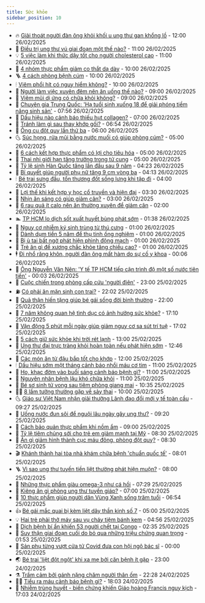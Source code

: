 ```yaml
---
title: Sức khỏe
sidebar_position: 10
---
```


<!-- vnexpress-suc-khoe:START -->
- 🔥 [Giải thoát người đàn ông khỏi khối u ung thư gan khổng lồ](https://vnexpress.net/giai-thoat-nguoi-dan-ong-khoi-khoi-u-ung-thu-gan-khong-lo-4854258.html) - 12:00 26/02/2025
- 🥰 [Điều trị ung thư vú giai đoạn một thế nào?](https://vnexpress.net/dieu-tri-ung-thu-vu-giai-doan-mot-the-nao-4854278.html) - 11:00 26/02/2025
- 💡 [5 việc làm khi thức dậy tốt cho người cholesterol cao](https://vnexpress.net/5-viec-lam-khi-thuc-day-tot-cho-nguoi-cholesterol-cao-4854176.html) - 11:00 26/02/2025
- 🤗 [4 nhóm thực phẩm giảm co thắt dạ dày](https://vnexpress.net/4-nhom-thuc-pham-giam-co-that-da-day-4854285.html) - 10:00 26/02/2025
- 🪜 [4 cách phòng bệnh cúm](https://vnexpress.net/4-cach-phong-benh-cum-4854276.html) - 10:00 26/02/2025
- 🕯 [Viêm phổi hít có nguy hiểm không?](https://vnexpress.net/viem-phoi-hit-co-nguy-hiem-khong-4854253.html) - 10:00 26/02/2025
- 🤭 [Người làm việc xuyên đêm nên ăn uống thế nào?](https://vnexpress.net/nguoi-lam-viec-xuyen-dem-nen-an-uong-the-nao-4854267.html) - 09:00 26/02/2025
- 👀 [Viêm mũi dị ứng có chữa khỏi không?](https://vnexpress.net/viem-mui-di-ung-co-chua-khoi-khong-4854130.html) - 09:00 26/02/2025
- 🌋 [Chuyên gia Trung Quốc: &#39;Hạ tuổi sinh xuống 18 để giải phóng tiềm năng sinh sản&#39;](https://vnexpress.net/chuyen-gia-trung-quoc-ha-tuoi-sinh-xuong-18-de-giai-phong-tiem-nang-sinh-san-4854282.html) - 07:56 26/02/2025
- 🫶 [Dấu hiệu nào cảnh báo thiếu hụt collagen?](https://vnexpress.net/dau-hieu-nao-canh-bao-thieu-hut-collagen-4854246.html) - 07:00 26/02/2025
- 🦆 [Tránh làm gì sau thay khớp gối?](https://vnexpress.net/tranh-lam-gi-sau-thay-khop-goi-4854240.html) - 06:54 26/02/2025
- 🚀 [Ông cụ đột quỵ lần thứ ba](https://vnexpress.net/ong-cu-dot-quy-lan-thu-ba-4854241.html) - 06:00 26/02/2025
- 🌜 [Súc họng, rửa mũi bằng nước muối có giúp phòng cúm?](https://vnexpress.net/suc-hong-rua-mui-bang-nuoc-muoi-co-giup-phong-cum-4854213.html) - 05:00 26/02/2025
- 🧰 [6 cách kết hợp thực phẩm có lợi cho tiêu hóa](https://vnexpress.net/6-cach-ket-hop-thuc-pham-co-loi-cho-tieu-hoa-4854165.html) - 05:00 26/02/2025
- 💫 [Thai nhi giới hạn tăng trưởng trong tử cung](https://vnexpress.net/thai-nhi-gioi-han-tang-truong-trong-tu-cung-4853983.html) - 05:00 26/02/2025
- 🌝 [Tỷ lệ sinh Hàn Quốc tăng lần đầu sau 9 năm](https://vnexpress.net/ty-le-sinh-han-quoc-tang-lan-dau-sau-9-nam-4854210.html) - 04:23 26/02/2025
- 🗽 [Bí quyết giúp người phụ nữ tăng 9 cm vòng ba](https://vnexpress.net/bi-quyet-giup-nguoi-phu-nu-tang-9-cm-vong-ba-4853645.html) - 04:13 26/02/2025
- 🕯 [Bé trai sưng đầu, tổn thương đốt sống lưng khi tập đi](https://vnexpress.net/be-trai-sung-dau-ton-thuong-dot-song-lung-khi-tap-di-4853988.html) - 04:00 26/02/2025
- 🦅 [Lợi thế khi kết hợp y học cổ truyền và hiện đại](https://vnexpress.net/loi-the-khi-ket-hop-y-hoc-co-truyen-va-hien-dai-4854188.html) - 03:30 26/02/2025
- 🦆 [Nhịn ăn sáng có giúp giảm cân?](https://vnexpress.net/nhin-an-sang-co-giup-giam-can-4854126.html) - 03:00 26/02/2025
- 🎊 [6 rau quả ít calo nên ăn thường xuyên để giảm cân](https://vnexpress.net/6-rau-qua-it-calo-nen-an-thuong-xuyen-de-giam-can-4854042.html) - 02:00 26/02/2025
- 🏊 [TP HCM lo dịch sốt xuất huyết bùng phát sớm](https://vnexpress.net/tp-hcm-lo-dich-sot-xuat-huyet-bung-phat-som-4854029.html) - 01:38 26/02/2025
- 📝 [Nguy cơ nhiễm ký sinh trùng từ thú cưng](https://vnexpress.net/nguy-co-nhiem-ky-sinh-trung-tu-thu-cung-4854008.html) - 01:00 26/02/2025
- 💯 [Dành dụm tiền 5 năm để thụ tinh ống nghiệm](https://vnexpress.net/danh-dum-tien-5-nam-de-thu-tinh-ong-nghiem-4854004.html) - 01:00 26/02/2025
- 🌊 [Bị ù tai bất ngờ phát hiện phình động mạch](https://vnexpress.net/bi-u-tai-bat-ngo-phat-hien-phinh-dong-mach-4853966.html) - 01:00 26/02/2025
- 🚀 [Trẻ ăn gì để xương chắc khỏe tăng chiều cao?](https://vnexpress.net/tre-an-gi-de-xuong-chac-khoe-tang-chieu-cao-4853812.html) - 01:00 26/02/2025
- 🕴 [Đi nhổ răng khôn, người đàn ông mất hàm do sự cố y khoa](https://vnexpress.net/di-nho-rang-khon-nguoi-dan-ong-mat-ham-do-su-co-y-khoa-4854026.html) - 00:06 26/02/2025
- 🗽 [Ông Nguyễn Văn Nên: &#39;Y tế TP HCM tiếp cận trình độ một số nước tiên tiến&#39;](https://vnexpress.net/ong-nguyen-van-nen-y-te-tp-hcm-tiep-can-trinh-do-mot-so-nuoc-tien-tien-4854038.html) - 00:03 26/02/2025
- 🎡 [Cuộc chiến trong phòng cấp cứu &#39;người điên&#39;](https://vnexpress.net/cuoc-chien-trong-phong-cap-cuu-nguoi-dien-4853937.html) - 23:00 25/02/2025
- ⛽️ [Có phải ăn mặn sinh con trai?](https://vnexpress.net/co-phai-an-man-sinh-con-trai-4853714.html) - 22:02 25/02/2025
- 🦆 [Quả thận hiến tặng giúp bé gái sống đời bình thường](https://vnexpress.net/qua-than-hien-tang-giup-be-gai-song-doi-binh-thuong-4853168.html) - 22:00 25/02/2025
- 🤩 [7 năm không quan hệ tình dục có ảnh hưởng sức khỏe?](https://vnexpress.net/7-nam-khong-quan-he-tinh-duc-co-anh-huong-suc-khoe-4853954.html) - 17:10 25/02/2025
- 🦒 [Vận động 5 phút mỗi ngày giúp giảm nguy cơ sa sút trí tuệ](https://vnexpress.net/van-dong-5-phut-moi-ngay-giup-giam-nguy-co-sa-sut-tri-tue-4853634.html) - 17:02 25/02/2025
- 💫 [5 cách giữ sức khỏe khi trời rét lạnh](https://vnexpress.net/5-cach-giu-suc-khoe-khi-troi-ret-lanh-4854019.html) - 13:00 25/02/2025
- 🐘 [Ung thư đại trực tràng khỏi hoàn toàn nếu phát hiện sớm](https://vnexpress.net/ung-thu-dai-truc-trang-khoi-hoan-toan-neu-phat-hien-som-4853385.html) - 12:46 25/02/2025
- 🚀 [Các món ăn từ đậu bắp tốt cho khớp](https://vnexpress.net/cac-mon-an-tu-dau-bap-tot-cho-khop-4853944.html) - 12:00 25/02/2025
- 🕯 [Dấu hiệu sớm một tháng cảnh báo nhồi máu cơ tim](https://vnexpress.net/dau-hieu-som-mot-thang-canh-bao-nhoi-mau-co-tim-4853823.html) - 11:00 25/02/2025
- 🦏 [Ho, khạc đờm vào buổi sáng cảnh báo bệnh gì?](https://vnexpress.net/ho-khac-dom-vao-buoi-sang-canh-bao-benh-gi-4853680.html) - 11:00 25/02/2025
- 🦄 [Nguyên nhân bệnh lậu khó chữa khỏi](https://vnexpress.net/nguyen-nhan-benh-lau-kho-chua-khoi-4853501.html) - 11:00 25/02/2025
- 🦒 [Bé sơ sinh tử vong sau tiêm phòng giang mai](https://vnexpress.net/be-so-sinh-tu-vong-sau-tiem-phong-giang-mai-4853973.html) - 10:35 25/02/2025
- 👨‍🏫 [8 lầm tưởng thường gặp về sảy thai](https://vnexpress.net/8-lam-tuong-thuong-gap-ve-say-thai-4853846.html) - 10:00 25/02/2025
- 🌜 [Giáo sư Việt Nam nhận giải thưởng Lãnh đạo đổi mới y tế toàn cầu](https://vnexpress.net/giao-su-viet-nam-nhan-giai-thuong-lanh-dao-doi-moi-y-te-toan-cau-4853940.html) - 09:27 25/02/2025
- 🚀 [Uống nước đun sôi để nguội lâu ngày gây ung thư?](https://vnexpress.net/uong-nuoc-dun-soi-de-nguoi-lau-ngay-gay-ung-thu-4853945.html) - 09:20 25/02/2025
- 💃 [Cách bảo quản thực phẩm khi nồm ẩm](https://vnexpress.net/cach-bao-quan-thuc-pham-khi-nom-am-4853867.html) - 09:00 25/02/2025
- 💯 [Tỷ lệ tiêm chủng sởi cho trẻ em giảm mạnh tại Mỹ](https://vnexpress.net/ty-le-tiem-chung-soi-cho-tre-em-giam-manh-tai-my-4853801.html) - 08:30 25/02/2025
- 🤔 [Ăn gì giảm hình thành cục máu đông, phòng đột quỵ?](https://vnexpress.net/an-gi-giam-hinh-thanh-cuc-mau-dong-phong-dot-quy-4853770.html) - 08:30 25/02/2025
- 🎬 [Khánh thành hai tòa nhà khám chữa bệnh &#39;chuẩn quốc tế&#39;](https://vnexpress.net/khanh-thanh-hai-toa-nha-kham-chua-benh-chuan-quoc-te-4853829.html) - 08:01 25/02/2025
- 🪜 [Vì sao ung thư tuyến tiền liệt thường phát hiện muộn?](https://vnexpress.net/vi-sao-ung-thu-tuyen-tien-liet-thuong-phat-hien-muon-4853752.html) - 08:00 25/02/2025
- 🦣 [Những thực phẩm giàu omega-3 như cá hồi](https://vnexpress.net/nhung-thuc-pham-giau-omega-3-nhu-ca-hoi-4853558.html) - 07:29 25/02/2025
- 🧐 [Kiêng ăn gì phòng ung thư tuyến giáp?](https://vnexpress.net/kieng-an-gi-phong-ung-thu-tuyen-giap-4853689.html) - 07:00 25/02/2025
- 🤡 [10 thực phẩm giúp người dân Vùng Xanh sống trăm tuổi](https://vnexpress.net/10-thuc-pham-giup-nguoi-dan-vung-xanh-song-tram-tuoi-4852999.html) - 06:54 25/02/2025
- 👍 [Bé gái mắc quai bị kèm liệt dây thần kinh số 7](https://vnexpress.net/be-gai-mac-quai-bi-kem-liet-day-than-kinh-so-7-4853550.html) - 05:00 25/02/2025
- 💡 [Hai trẻ phải thở máy sau vụ cháy tiệm bánh kem](https://vnexpress.net/hai-tre-phai-tho-may-sau-vu-chay-tiem-banh-kem-4853758.html) - 04:56 25/02/2025
- 💯 [Dịch bệnh bí ẩn khiến 53 người chết tại Congo](https://vnexpress.net/dich-benh-bi-an-khien-53-nguoi-chet-tai-congo-4853676.html) - 02:35 25/02/2025
- 🧠 [Suy thận giai đoạn cuối do bỏ qua những triệu chứng quan trọng](https://vnexpress.net/suy-than-giai-doan-cuoi-do-bo-qua-nhung-trieu-chung-quan-trong-4853474.html) - 01:53 25/02/2025
- 🎡 [Sản phụ từng vượt cửa tử Covid đưa con hội ngộ bác sĩ](https://vnexpress.net/san-phu-tung-vuot-cua-tu-covid-dua-con-hoi-ngo-bac-si-4853543.html) - 00:00 25/02/2025
- 🌏 [Bé trai &#39;liệt đột ngột&#39; khi xa mẹ bởi căn bệnh ít gặp](https://vnexpress.net/be-trai-liet-dot-ngot-khi-xa-me-boi-can-benh-it-gap-4853044.html) - 23:00 24/02/2025
- ⚗️ [Trầm cảm bởi gánh nặng chăm người thân ốm](https://vnexpress.net/tram-cam-boi-ganh-nang-cham-nguoi-than-om-4853135.html) - 22:28 24/02/2025
- 👨‍🏫 [Tiểu ra máu cảnh báo bệnh gì?](https://vnexpress.net/tieu-ra-mau-canh-bao-benh-gi-4852939.html) - 18:03 24/02/2025
- 🤖 [Nhiễm trùng huyết - biến chứng khiến Giáo hoàng Francis nguy kịch](https://vnexpress.net/nhiem-trung-huyet-bien-chung-khien-giao-hoang-francis-nguy-kich-4853554.html) - 17:03 24/02/2025<!-- vnexpress-suc-khoe:END -->

